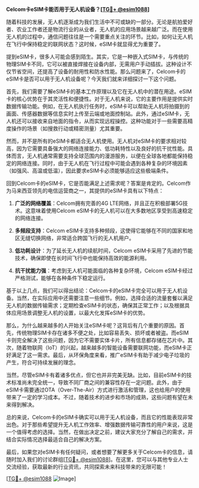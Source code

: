 **Celcom卡eSIM卡能否用于无人机设备？[[TG💪+ @esim1088](https://t.me/s/esim1088)]**

随着科技的发展，无人机逐渐成为我们生活中不可或缺的一部分。无论是航拍爱好者、农业工作者还是物流行业的从业者，无人机的应用场景越来越广泛。而在使用无人机的过程中，通信问题往往是一个需要重点关注的环节。比如，如何让无人机在飞行中保持稳定的联网状态？这时候，eSIM卡就显得尤为重要了。

提到eSIM卡，很多人可能会感到陌生。其实，它是一种嵌入式SIM卡，与传统的物理SIM卡不同，它可以被直接焊接在设备内部，无需用户手动插拔。这种设计不仅节省空间，还提高了设备的耐用性和防水性能。那么问题来了，Celcom卡的eSIM卡是否可以用于无人机设备呢？今天我们就来详细探讨一下这个问题。

首先，我们需要了解eSIM卡的基本工作原理以及它在无人机中的潜在用途。eSIM卡的核心优势在于其灵活性和便捷性。对于无人机来说，它的主要作用是提供实时数据传输功能。例如，在无人机执行任务时，eSIM卡可以帮助无人机将拍摄到的画面、传感器数据等信息实时上传至云端或地面控制站。此外，通过eSIM卡，无人机还可以接收来自地面的指令，从而实现远程操控。这种功能对于一些需要高精度操作的场景（如搜救行动或精密测量）尤其重要。

然而，并不是所有的eSIM卡都适合无人机使用。无人机对eSIM卡的要求相对较高，因为它需要具备强大的网络连接能力、低功耗特性以及良好的抗干扰性能。具体而言，无人机通常需要支持全球范围内的漫游服务，以便在全球各地都能保持稳定的网络连接。同时，由于无人机在飞行过程中可能会遇到各种复杂的环境因素（如强风、高温或低温），因此要求eSIM卡必须能够适应这些极端条件。

回到Celcom卡的eSIM卡，它是否能满足上述需求呢？答案是肯定的。Celcom作为马来西亚领先的电信运营商之一，其提供的eSIM卡具有以下特点：

1. **广泛的网络覆盖**：Celcom拥有完善的4G LTE网络，并且正在积极部署5G技术。这意味着使用Celcom eSIM卡的无人机可以在大多数地区享受到高速稳定的网络连接。
   
2. **多频段支持**：Celcom eSIM卡支持多种频段，这使得它能够在不同的国家和地区无缝切换网络，非常适合跨国飞行的无人机用户。

3. **低功耗设计**：为了延长无人机的续航时间，Celcom eSIM卡采用了先进的节能技术，确保即使在长时间飞行中也能保持高效的能源利用。

4. **抗干扰能力强**：考虑到无人机可能面临的各种复杂环境，Celcom eSIM卡经过严格测试，能够在各种条件下稳定运行。

基于以上几点，我们可以得出结论：Celcom卡的eSIM卡完全可以用于无人机设备。当然，在实际应用中还需要注意一些细节。例如，选择合适的流量套餐以满足无人机的数据传输需求；定期检查eSIM卡的状态，确保其正常工作；以及根据具体应用场景调整无人机的设置，以最大化发挥eSIM卡的优势。

那么，为什么越来越多的人开始关注eSIM卡呢？这背后有几个重要的原因。首先，传统物理SIM卡存在诸多不便之处，比如容易丢失、损坏或者被盗。而eSIM卡则完全解决了这些问题，因为它不需要实体卡片，所有信息都存储在芯片中。其次，随着物联网（IoT）的兴起，越来越多的智能设备需要联网功能，而eSIM卡正好满足了这一需求。最后，从环保角度来看，推广eSIM卡有助于减少电子垃圾的产生，符合可持续发展的理念。

当然，尽管eSIM卡有着诸多优点，但它也并非完美无缺。比如，目前eSIM卡的技术标准尚未完全统一，导致不同厂商之间的兼容性存在一定问题。此外，由于eSIM卡需要通过OTA（Over-The-Air）方式进行激活和管理，这也给用户的使用带来了一定的学习成本。不过，随着技术的进步和市场的成熟，这些问题有望在未来得到解决。

总的来说，Celcom卡的eSIM卡确实可以用于无人机设备，而且它的性能表现非常出色。对于那些希望提升无人机工作效率、增强数据传输可靠性的用户来说，这是一个值得考虑的选择。当然，在做出决定之前，建议大家充分了解自己的需求，并结合实际情况选择最适合自己的解决方案。

最后，如果您对eSIM卡有任何疑问，或者想要了解更多关于Celcom卡的信息，请随时加入我们的讨论群组[[TG💪+ @esim1088](https://t.me/s/esim1088)]。在这里，您可以与其他专业人士交流经验，获取最新的行业资讯，共同探索未来科技带来的无限可能！

[[TG💪+ @esim1088](https://t.me/s/esim1088) ![Image](https://i.postimg.cc/4NQfJmqS/Snipaste-2025-05-13-00-14-12.png)]